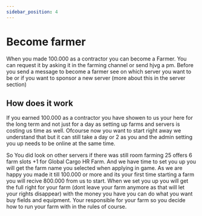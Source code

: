 ```yaml
---
sidebar_position: 4
---
```


# Become farmer

When you made 100.000 as a contractor you can become a Farmer. You can request it by asking it in the farming channel or send hjvg a pm.
Before you send a message to become a farmer see on which server you want to be or if you want to sponsor a new server (more about this in the server section)


## How does it work

If you earned 100.000 as a contractor you have showen to us your here for the long term and not just for a day as setting up farms and servers is costing us time as well. Ofcourse now you want to start right away we understand that but it can still take a day or 2 as you and the admin setting you up needs to be online at the same time.

So You did look on other servers if there was still room farming 25 offers 6 farm slots +1 for Global Cargo HR Farm. And we have time to set you up you will get the farm name you selected when applying in game. As we are happy you made it till 100.000 or more and its your first time starting a farm you will recive 800.000 from us to start. When we set you up you will get the full right for your farm (dont leave your farm anymore as that will let your rights disappear) with the money you have you can do what you want buy fields and equipment. Your responsible for your farm so you decide how to run your farm with in the rules of course.

